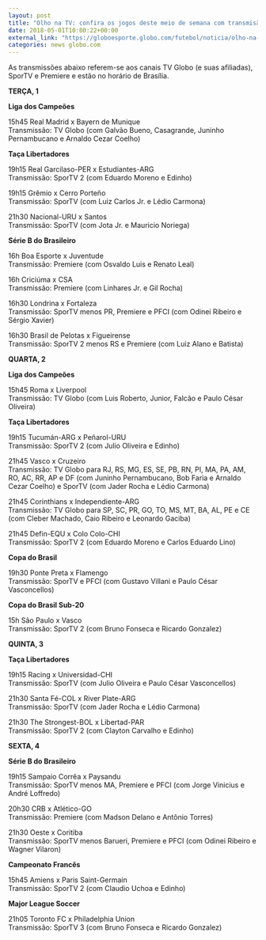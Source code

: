 ```yaml
---
layout: post
title: "Olho na TV: confira os jogos deste meio de semana com transmisão ao vivo"
date: 2018-05-01T10:00:22+00:00
external_link: "https://globoesporte.globo.com/futebol/noticia/olho-na-tv-confira-os-jogos-deste-meio-de-semana-com-transmissao-ao-vivo.ghtml"
categories: news globo.com
---
```

 
 
 

 
 
 
 

As transmissões abaixo referem-se aos canais TV Globo (e suas afiliadas), SporTV e Premiere e estão no horário de Brasília.

 
 
 

**TERÇA, 1**

 
 
 

**Liga dos Campeões**

 
 
 

15h45 Real Madrid x Bayern de Munique  
Transmissão: TV Globo (com Galvão Bueno, Casagrande, Juninho Pernambucano e Arnaldo Cezar Coelho)

 
 
 

**Taça Libertadores**

 
 
 

19h15 Real Garcilaso-PER x Estudiantes-ARG  
Transmissão: SporTV 2 (com Eduardo Moreno e Edinho)

 
 
 

19h15 Grêmio x Cerro Porteño  
Transmissão: SporTV (com Luiz Carlos Jr. e Lédio Carmona)

 
 
 

21h30 Nacional-URU x Santos  
Transmissão: SporTV (com Jota Jr. e Mauricio Noriega)

 
 
 

**Série B do Brasileiro**

 
 
 

16h Boa Esporte x Juventude  
Transmissão: Premiere (com Osvaldo Luis e Renato Leal)

 
 
 

16h Criciúma x CSA  
Transmissão: Premiere (com Linhares Jr. e Gil Rocha)

 
 
 

16h30 Londrina x Fortaleza  
Transmissão: SporTV menos PR, Premiere e PFCI (com Odinei Ribeiro e Sérgio Xavier)

 
 
 

16h30 Brasil de Pelotas x Figueirense  
Transmissão: SporTV 2 menos RS e Premiere (com Luiz Alano e Batista)

 
 
 

**QUARTA, 2**

 
 
 

**Liga dos Campeões**

 
 
 

15h45 Roma x Liverpool  
Transmissão: TV Globo (com Luis Roberto, Junior, Falcão e Paulo César Oliveira)

 
 
 

**Taça Libertadores**

 
 
 

19h15 Tucumán-ARG x Peñarol-URU  
Transmissão: SporTV 2 (com Julio Oliveira e Edinho)

 
 
 

21h45 Vasco x Cruzeiro  
Transmissão: TV Globo para RJ, RS, MG, ES, SE, PB, RN, PI, MA, PA, AM, RO, AC, RR, AP e DF (com Juninho Pernambucano, Bob Faria e Arnaldo Cezar Coelho) e SporTV (com Jader Rocha e Lédio Carmona)

 
 
 

21h45 Corinthians x Independiente-ARG  
Transmissão: TV Globo para SP, SC, PR, GO, TO, MS, MT, BA, AL, PE e CE (com Cleber Machado, Caio Ribeiro e Leonardo Gaciba)

 
 
 

21h45 Defin-EQU x Colo Colo-CHI  
Transmissão: SporTV 2 (com Eduardo Moreno e Carlos Eduardo Lino)

 
 
 

**Copa do Brasil**

 
 
 

19h30 Ponte Preta x Flamengo  
Transmissão: SporTV e PFCI (com Gustavo Villani e Paulo César Vasconcellos)

 
 
 

**Copa do Brasil Sub-20**

 
 
 

15h São Paulo x Vasco  
Transmissão: SporTV 2 (com Bruno Fonseca e Ricardo Gonzalez)

 
 
 

**QUINTA, 3**

 
 
 

**Taça Libertadores**

 
 
 

19h15 Racing x Universidad-CHI  
Transmissão: SporTV (com Julio Oliveira e Paulo César Vasconcellos)

 
 
 

 
 
 

21h30 Santa Fé-COL x River Plate-ARG  
Transmissão: SporTV (com Jader Rocha e Lédio Carmona)

 
 
 

21h30 The Strongest-BOL x Libertad-PAR  
Transmissão: SporTV 2 (com Clayton Carvalho e Edinho)

 
 
 

**SEXTA, 4**

 
 
 

**Série B do Brasileiro**

 
 
 

19h15 Sampaio Corrêa x Paysandu  
Transmissão: SporTV menos MA, Premiere e PFCI (com Jorge Vinicius e André Loffredo)

 
 
 

20h30 CRB x Atlético-GO  
Transmissão: Premiere (com Madson Delano e Antônio Torres)

 
 
 

21h30 Oeste x Coritiba  
Transmissão: SporTV menos Barueri, Premiere e PFCI (com Odinei Ribeiro e Wagner Vilaron)

 
 
 

**Campeonato Francês**

 
 
 

15h45 Amiens x Paris Saint-Germain  
Transmissão: SporTV 2 (com Claudio Uchoa e Edinho)

 
 
 

**Major League Soccer**

 
 
 
 

21h05 Toronto FC x Philadelphia Union  
Transmissão: SporTV 3 (com Bruno Fonseca e Ricardo Gonzalez)

 
 
 
